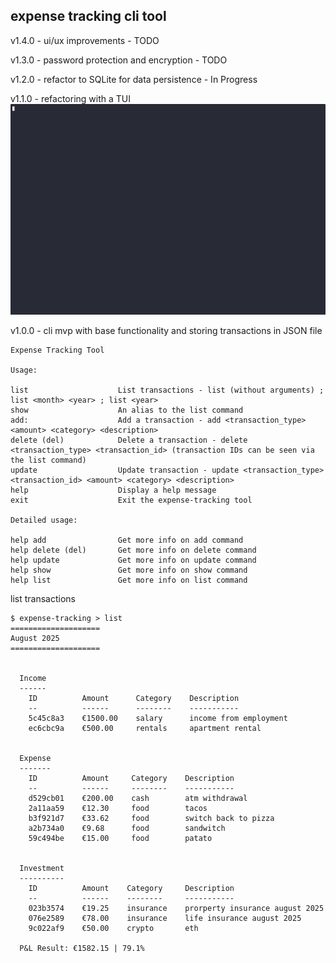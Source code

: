 ## expense tracking cli tool

v1.4.0 - ui/ux improvements - TODO

v1.3.0 - password protection and encryption - TODO

v1.2.0 - refactor to SQLite for data persistence - In Progress

v1.1.0 - refactoring with a TUI
![Recording](assets/recording.gif)

v1.0.0 - cli mvp with base functionality and storing transactions in JSON file
```
Expense Tracking Tool

Usage:

list                    List transactions - list (without arguments) ; list <month> <year> ; list <year>
show                    An alias to the list command
add:                    Add a transaction - add <transaction_type> <amount> <category> <description>
delete (del)            Delete a transaction - delete <transaction_type> <transaction_id> (transaction IDs can be seen via the list command)
update                  Update transaction - update <transaction_type> <transaction_id> <amount> <category> <description>
help                    Display a help message
exit                    Exit the expense-tracking tool

Detailed usage:

help add                Get more info on add command
help delete (del)       Get more info on delete command
help update             Get more info on update command
help show               Get more info on show command
help list               Get more info on list command
```



list transactions
```
$ expense-tracking > list 
====================
August 2025
====================


  Income
  ------
    ID          Amount      Category    Description
    --          ------      --------    -----------
    5c45c8a3    €1500.00    salary      income from employment
    ec6cbc9a    €500.00     rentals     apartment rental


  Expense
  -------
    ID          Amount     Category    Description
    --          ------     --------    -----------
    d529cb01    €200.00    cash        atm withdrawal
    2a11aa59    €12.30     food        tacos
    b3f921d7    €33.62     food        switch back to pizza
    a2b734a0    €9.68      food        sandwitch
    59c494be    €15.00     food        patato


  Investment
  ----------
    ID          Amount    Category     Description
    --          ------    --------     -----------
    023b3574    €19.25    insurance    prorperty insurance august 2025
    076e2589    €78.00    insurance    life insurance august 2025
    9c022af9    €50.00    crypto       eth

  P&L Result: €1582.15 | 79.1%

```
